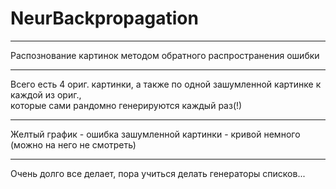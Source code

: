 # NeurBackpropagation
<hr>
Распознование картинок методом обратного распространения ошибки<br>
<hr>
Всего есть 4 ориг. картинки, а также по одной  зашумленной картинке к каждой из ориг.,<br>
которые сами рандомно генерируются каждый раз(!)<br>
<hr>
Желтый график - ошибка зашумленной картинки - кривой немного (можно на него не смотреть)
<hr>
Очень долго все делает, пора учиться делать генераторы списков...<br>

